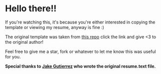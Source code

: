 # Hello there!!

If you're watching this, it's because you're either interested in copying the template or viewing my resume, anyway is fine :)

The original template was taken from [this repo](https://github.com/jakegut/resume) click the link and give <3 to the original author!

Feel free to give me a star, fork or whatever to let me know this was useful for you.

**Special thanks to [Jake Gutierrez](https://github.com/jakegut) who wrote the original resume.text file.**
